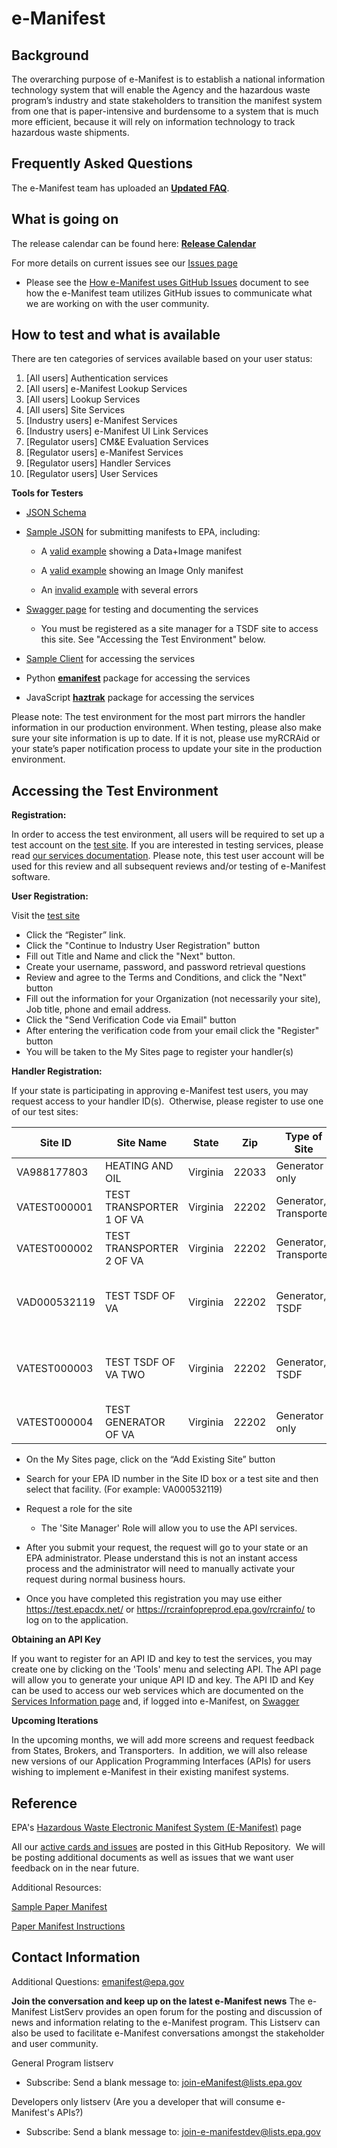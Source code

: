 # e-Manifest

## Background
The overarching purpose of e-Manifest is to establish a national information technology system that will enable the Agency and the hazardous waste program’s industry and state stakeholders to transition the manifest system from one that is paper-intensive and burdensome to a system that is much more efficient, because it will rely on information technology to track hazardous waste shipments.

## Frequently Asked Questions
The e-Manifest team has uploaded an **[Updated FAQ](https://www.epa.gov/e-manifest/frequent-questions-about-e-manifest)**. 

## What is going on
The release calendar can be found here: **[Release Calendar](https://calendar.google.com/calendar/u/0/htmlembed?src=cbg29nj98u94np3c4pp5vjdph8@group.calendar.google.com&ctz=America/New_York)**

For more details on current issues see our [Issues page](https://github.com/USEPA/e-manifest/issues)
* Please see the [How e-Manifest uses GitHub Issues](https://github.com/USEPA/e-manifest/blob/master/Reference/How%20e-Manifest%20uses%20GitHub%20Issues.pdf) document to see how the e-Manifest team utilizes GitHub issues to communicate what we are working on with the user community.

## How to test and what is available
There are ten categories of services available based on your user status:

1. [All users] Authentication services
2. [All users] e-Manifest Lookup Services
3. [All users] Lookup Services
4. [All users] Site Services
5. [Industry users] e-Manifest Services
6. [Industry users] e-Manifest UI Link Services
7. [Regulator users] CM&E Evaluation Services
8. [Regulator users] e-Manifest Services
9. [Regulator users] Handler Services
10. [Regulator users] User Services

**Tools for Testers**
* [JSON Schema](https://github.com/USEPA/e-manifest/tree/master/Services-Information/Schema)
* [Sample JSON](https://github.com/USEPA/e-manifest/tree/master/Services-Information/Schema/manifest-save-return-examples) for submitting manifests to EPA, including:

  - A [valid example](https://github.com/USEPA/e-manifest/blob/master/Services-Information/Schema/manifest-save-return-examples/emanifest-save-valid-Data-and-Image-example.json) showing a Data+Image manifest

  - A [valid example](https://github.com/USEPA/e-manifest/blob/master/Services-Information/Schema/manifest-save-return-examples/emanifest-save-valid-Image-Only-Designated-Facility-example.json) showing an Image Only manifest

  - An [invalid example](https://github.com/USEPA/e-manifest/blob/master/Services-Information/Schema/manifest-save-return-examples/emanifest-save-invalid-example.json) with several errors
    
* [Swagger page](https://rcrainfopreprod.epa.gov/rcrainfo/secured/swagger/) for testing and documenting the services
  - You must be registered as a site manager for a TSDF site to access this site. See "Accessing the Test Environment" below.
* [Sample Client](https://github.com/USEPA/e-manifest/tree/master/Services-Information/sample-client) for accessing the services
* Python [**emanifest**](https://github.com/USEPA/e-manifest/tree/master/emanifest-py) package for accessing the services
* JavaScript [**haztrak**](https://github.com/dpgraham4401/haztrak) package for accessing the services

Please note: The test environment for the most part mirrors the handler information in our production environment. When testing, please also make sure your site information is up to date. If it is not, please use myRCRAid or your state’s paper notification process to update your site in the production environment.

## Accessing the Test Environment
**Registration:**

In order to access the test environment, all users will be required to set up a test account on the [test site](https://rcrainfopreprod.epa.gov/rcrainfo/).  If you are interested in testing services, please read [our services documentation](https://github.com/USEPA/e-manifest/tree/master/Services-Information). Please note, this test user account will be used for this review and all subsequent reviews and/or testing of e-Manifest software. 

**User Registration:**

Visit the [test site](https://rcrainfopreprod.epa.gov/rcrainfo/) 
* Click the “Register” link.  
* Click the "Continue to Industry User Registration" button
* Fill out Title and Name and click the "Next" button.
* Create your username, password, and password retrieval questions
* Review and agree to the Terms and Conditions, and click the "Next" button
* Fill out the information for your Organization (not necessarily your site), Job title, phone and email address. 
* Click the "Send Verification Code via Email" button
* After entering the verification code from your email click the "Register" button
* You will be taken to the My Sites page to register your handler(s)

**Handler Registration:**

If your state is participating in approving e-Manifest test users, you may request access to your handler ID(s).  Otherwise, please register to use one of our test sites:

|    Site ID   |         Site Name        |  State   |  Zip  |      Type of Site      |                 Notes                |
| ------------ | ------------------------ | -------- | ----- | ---------------------- | ------------------------------------ |
| VA988177803  | HEATING AND OIL          | Virginia | 22033 | Generator only         |                                      |
| VATEST000001 | TEST TRANSPORTER 1 OF VA | Virginia | 22202 | Generator, Transporter |                                      |
| VATEST000002 | TEST TRANSPORTER 2 OF VA | Virginia | 22202 | Generator, Transporter |                                      |
| VAD000532119 | TEST TSDF OF VA          | Virginia | 22202 | Generator, TSDF        | Can be used for testing web services |
| VATEST000003 | TEST TSDF OF VA TWO      | Virginia | 22202 | Generator, TSDF        | Can be used for testing web services |
| VATEST000004 | TEST GENERATOR OF VA     | Virginia | 22202 | Generator only         |                                      |

* On the My Sites page, click on the “Add Existing Site” button
* Search for your EPA ID number in the Site ID box or a test site and then select that facility. (For example: VA000532119) 
* Request a role for the site
  - The 'Site Manager' Role will allow you to use the API services.
* After you submit your request, the request will go to your state or an EPA administrator. Please understand this is not an instant access process and the administrator will need to manually activate your request during normal business hours.

* Once you have completed this registration you may use either https://test.epacdx.net/ or https://rcrainfopreprod.epa.gov/rcrainfo/ to log on to the application.

**Obtaining an API Key**

If you want to register for an API ID and key to test the services, you may create one by clicking on the 'Tools' menu and selecting API. The API page will allow you to generate your unique API ID and key. The API ID and Key can be used to access our web services which are documented on the [Services Information page](https://github.com/USEPA/e-manifest/tree/master/Services-Information) and, if logged into e-Manifest, on [Swagger](https://rcrainfopreprod.epa.gov/rcrainfo/secured/swagger/)

**Upcoming Iterations**

In the upcoming months, we will add more screens and request feedback from States, Brokers, and Transporters.  In addition, we will also release new versions of our Application Programming Interfaces (APIs) for users wishing to implement e-Manifest in their existing manifest systems.
 
## Reference

EPA's [Hazardous Waste Electronic Manifest System (E-Manifest)](https://www.epa.gov/hwgenerators/hazardous-waste-electronic-manifest-system-e-manifest) page 

All our [active cards and issues](https://github.com/USEPA/e-manifest/issues) are posted in this GitHub Repository.  We will be posting additional documents as well as issues that we want user feedback on in the near future.  

Additional Resources: 

[Sample Paper Manifest](https://www.epa.gov/sites/production/files/2018-05/documents/uniform_hazardous_waste_manifest.pdf) 

[Paper Manifest Instructions](https://www.epa.gov/sites/production/files/2018-05/documents/instructions_for_completing_the_uniform_hazardous_waste_manifest.pdf)

## Contact Information
Additional Questions: emanifest@epa.gov

**Join the conversation and keep up on the latest e-Manifest news**
The e-Manifest ListServ provides an open forum for the posting and discussion of news and information relating to the e-Manifest program. This Listserv can also be used to facilitate e-Manifest conversations amongst the stakeholder and user community.

General Program listserv

* Subscribe: Send a blank message to: join-eManifest@lists.epa.gov

Developers only listserv (Are you a developer that will consume e-Manifest's APIs?)

* Subscribe: Send a blank message to: join-e-manifestdev@lists.epa.gov
